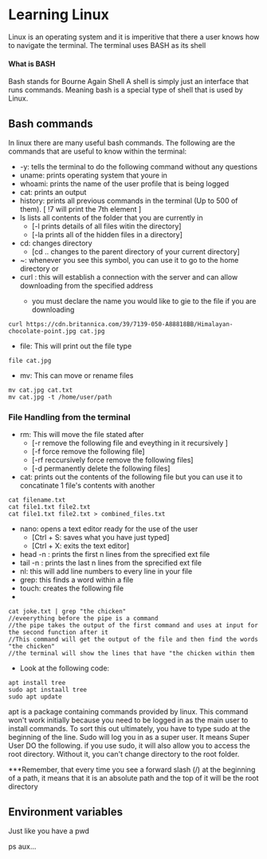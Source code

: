 # Learning Linux
Linux is an operating system and it is imperitive that there a user knows how to navigate the terminal.
The terminal uses BASH as its shell 
#### What is BASH
Bash stands for Bourne Again Shell
A shell is simply just an interface that runs commands. Meaning bash is a special type of shell that is used by Linux.

## Bash commands
In linux there are many useful bash commands. The following are the commands that are useful to know within the terminal:

- -y: tells the terminal to do the following command without any questions
- uname: prints operating system that youre in
- whoami: prints the name of the user profile that is being logged
- cat: prints an output
- history: prints all previous commands in the terminal (Up to 500 of them). [ !7 will print the 7th element ]
- ls lists all contents of the folder that you are currently in 
  - [-l prints details of all files witin the directory]
  - [-la prints all of the hidden files in a directory]
- cd: changes directory
  - [cd .. changes to the parent directory of your current directory]
- ~: whenever you see this symbol, you can use it to go to the home directory or 
- curl <webAddress>: this will establish a connection with the server and can allow downloading from the specified address
  - you must declare the name you would like to gie to the file if you are downloading

```
curl https://cdn.britannica.com/39/7139-050-A88818BB/Himalayan-chocolate-point.jpg cat.jpg

```

- file: This will print out the file type
``` 
file cat.jpg 
```

- mv: This can move or rename files
```
mv cat.jpg cat.txt
mv cat.jpg -t /home/user/path
```
### File Handling from the terminal 
- rm: This will move the file stated after
  - [-r remove the following file and eveything in it recursively ]
  - [-f force remove the following file]
  - [-rf reccursively force remove the following files]
  - [-d permanently delete the following files]
- cat: prints out the contents of the following file but you can use it to concatinate 1 file's contents with another

```
cat filename.txt
cat file1.txt file2.txt
cat file1.txt file2.txt > combined_files.txt
```
- nano: opens a text editor ready for the use of the user
  - [Ctrl + S: saves what you have just typed]
  - [Ctrl + X: exits the text editor]
- head -n : prints the first n lines from the sprecified ext file
- tail -n : prints the last n lines from the sprecified ext file
- nl: this will add line numbers to every line in your file
- grep: this finds a word within a file
- touch: creates the following file
- 
```
cat joke.txt | grep "the chicken"
//eveerything before the pipe is a command
//the pipe takes the output of the first command and uses at input for the second function after it
//This command will get the output of the file and then find the words "the chicken"
//the terminal will show the lines that have "the chicken within them
```

- Look at the following code:

```
apt install tree
sudo apt instaall tree
sudo apt update
```
apt is a package containing commands provided by linux. This command won't work initially because you need to be logged in as the main user to install commands. To sort this out ultimately, you have to type sudo at the beginning of the line.
Sudo will log you in as a super user. It means Super User DO the following.
if you use sudo, it will also allow you to access the root directory. Without it, you can't change directory to the root folder.

***Remember, that every time you see a forward slash (/) at the beginning of a path, it means that it is an absolute path and the top of it will be the root directory

## Environment variables
Just like you have a pwd

ps aux...